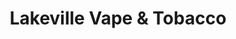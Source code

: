 ---
title: "Lakeville Vape & Tobacco"
url: /lakeville/lakeville-vape-and-tobacco/
shop: e-cigarette
---